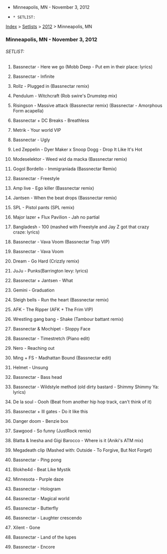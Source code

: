   * Minneapolis, MN - November 3, 2012
  *     * SETLIST:

[Index](https://www.reddit.com/r/bassnectar/wiki/index) >
[Setlists](https://www.reddit.com/r/bassnectar/wiki/interactive/setlists) >
[2012](https://www.reddit.com/r/bassnectar/wiki/interactive/setlists/2012) >
Minneapolis, MN

### Minneapolis, MN - November 3, 2012

###### SETLIST:

  1. Bassnectar - Here we go (Mobb Deep - Put em in their place: lyrics)

  2. Bassnectar - Infinite 

  3. Rollz - Plugged in (Bassnectar remix)

  4. Pendulum - Witchcraft (Rob swire's Drumstep mix)

  5. Risingson - Massive attack (Bassnectar remix) (Bassnectar - Amorphous Form acapella)

  6. Bassnectar + DC Breaks - Breathless 

  7. Metrik - Your world VIP 

  8. Bassnectar - Ugly 

  9. Led Zeppelin - Dyer Maker x Snoop Dogg - Drop It Like It's Hot

  10. Modeselektor - Weed wid da macka (Bassnectar remix)

  11. Gogol Bordello - Immigraniada (Bassnectar Remix)

  12. Bassnectar - Freestyle 

  13. Amp live - Ego killer (Bassnectar remix)

  14. Jantsen - When the beat drops (Bassnectar remix)

  15. SPL - Pistol pants (SPL remix)

  16. Major lazer + Flux Pavilion - Jah no partial 

  17. Bangladesh - 100 (mashed with Freestyle and Jay Z got that crazy craze: lyrics)

  18. Bassnectar - Vava Voom (Bassnectar Trap VIP)

  19. Bassnectar - Vava Voom 

  20. Dream - Go Hard (Crizzly remix)

  21. JuJu - Punks(Barrington levy: lyrics)

  22. Bassnectar + Jantsen - What 

  23. Gemini - Graduation 

  24. Sleigh bells - Run the heart (Bassnectar remix)

  25. AFK - The Ripper (AFK + The Frim VIP)

  26. Wrestling gang bang - Shake (Tambour battant remix)

  27. Bassnectar & Mochipet - Sloppy Face

  28. Bassnectar - Timestretch (Piano edit)

  29. Nero - Reaching out 

  30. Ming + FS - Madhattan Bound (Bassnectar edit)

  31. Helmet - Unsung

  32. Bassnectar - Bass head 

  33. Bassnectar - Wildstyle method (old dirty bastard - Shimmy Shimmy Ya: lyrics)

  34. De la soul - Oooh (Beat from another hip hop track, can't think of it)

  35. Bassnectar + Ill gates - Do it like this 

  36. Danger doom - Benzie box 

  37. Sawgood - So funny (JustRock remix)

  38. Blatta & Inesha and Gigi Barocco - Where is it (Aniki's ATM mix)

  39. Megadeath clip (Mashed with: Outside - To Forgive, But Not Forget)

  40. Bassnectar - Ping pong

  41. Blokhe4d - Beat Like Mystik 

  42. Minnesota - Purple daze 

  43. Bassnectar - Hologram 

  44. Bassnectar - Magical world 

  45. Bassnectar - Butterfly 

  46. Bassnectar - Laughter crescendo 

  47. Xilent - Gone 

  48. Bassnectar - Land of the lupes 

  49. Bassnectar - Encore

